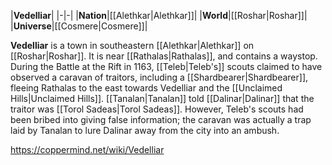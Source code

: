 |**Vedelliar**|
|-|-|
|**Nation**|[[Alethkar\|Alethkar]]|
|**World**|[[Roshar\|Roshar]]|
|**Universe**|[[Cosmere\|Cosmere]]|

**Vedelliar** is a town in southeastern [[Alethkar\|Alethkar]] on [[Roshar\|Roshar]]. It is near [[Rathalas\|Rathalas]], and contains a waystop.
During the Battle at the Rift in 1163, [[Teleb\|Teleb's]] scouts claimed to have observed a caravan of traitors, including a [[Shardbearer\|Shardbearer]], fleeing Rathalas to the east towards Vedelliar and the [[Unclaimed Hills\|Unclaimed Hills]]. [[Tanalan\|Tanalan]] told [[Dalinar\|Dalinar]] that the traitor was [[Torol Sadeas\|Torol Sadeas]]. However, Teleb's scouts had been bribed into giving false information; the caravan was actually a trap laid by Tanalan to lure Dalinar away from the city into an ambush.



https://coppermind.net/wiki/Vedelliar